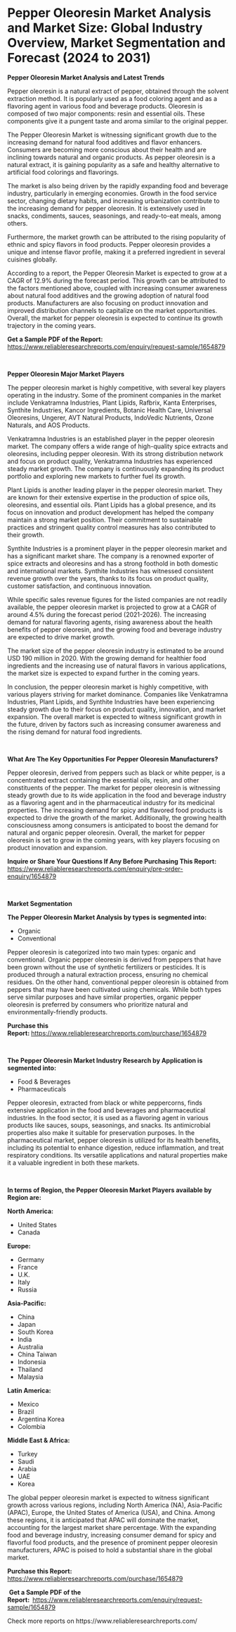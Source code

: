 <p><h1>Pepper Oleoresin Market Analysis and Market Size: Global Industry Overview, Market Segmentation and Forecast (2024 to 2031)</h1></p><p><strong>Pepper Oleoresin Market Analysis and Latest Trends</strong></p>
<p><p>Pepper oleoresin is a natural extract of pepper, obtained through the solvent extraction method. It is popularly used as a food coloring agent and as a flavoring agent in various food and beverage products. Oleoresin is composed of two major components: resin and essential oils. These components give it a pungent taste and aroma similar to the original pepper.</p><p>The Pepper Oleoresin Market is witnessing significant growth due to the increasing demand for natural food additives and flavor enhancers. Consumers are becoming more conscious about their health and are inclining towards natural and organic products. As pepper oleoresin is a natural extract, it is gaining popularity as a safe and healthy alternative to artificial food colorings and flavorings.</p><p>The market is also being driven by the rapidly expanding food and beverage industry, particularly in emerging economies. Growth in the food service sector, changing dietary habits, and increasing urbanization contribute to the increasing demand for pepper oleoresin. It is extensively used in snacks, condiments, sauces, seasonings, and ready-to-eat meals, among others.</p><p>Furthermore, the market growth can be attributed to the rising popularity of ethnic and spicy flavors in food products. Pepper oleoresin provides a unique and intense flavor profile, making it a preferred ingredient in several cuisines globally.</p><p>According to a report, the Pepper Oleoresin Market is expected to grow at a CAGR of 12.9% during the forecast period. This growth can be attributed to the factors mentioned above, coupled with increasing consumer awareness about natural food additives and the growing adoption of natural food products. Manufacturers are also focusing on product innovation and improved distribution channels to capitalize on the market opportunities. Overall, the market for pepper oleoresin is expected to continue its growth trajectory in the coming years.</p></p>
<p><strong>Get a Sample PDF of the Report:&nbsp;</strong> <a href="https://www.reliableresearchreports.com/enquiry/request-sample/1654879">https://www.reliableresearchreports.com/enquiry/request-sample/1654879</a></p>
<p>&nbsp;</p>
<p><strong>Pepper Oleoresin Major Market Players</strong></p>
<p><p>The pepper oleoresin market is highly competitive, with several key players operating in the industry. Some of the prominent companies in the market include Venkatramna Industries, Plant Lipids, Rafbrix, Kanta Enterprises, Synthite Industries, Kancor Ingredients, Botanic Health Care, Universal Oleoresins, Ungerer, AVT Natural Products, IndoVedic Nutrients, Ozone Naturals, and AOS Products.</p><p>Venkatramna Industries is an established player in the pepper oleoresin market. The company offers a wide range of high-quality spice extracts and oleoresins, including pepper oleoresin. With its strong distribution network and focus on product quality, Venkatramna Industries has experienced steady market growth. The company is continuously expanding its product portfolio and exploring new markets to further fuel its growth.</p><p>Plant Lipids is another leading player in the pepper oleoresin market. They are known for their extensive expertise in the production of spice oils, oleoresins, and essential oils. Plant Lipids has a global presence, and its focus on innovation and product development has helped the company maintain a strong market position. Their commitment to sustainable practices and stringent quality control measures has also contributed to their growth.</p><p>Synthite Industries is a prominent player in the pepper oleoresin market and has a significant market share. The company is a renowned exporter of spice extracts and oleoresins and has a strong foothold in both domestic and international markets. Synthite Industries has witnessed consistent revenue growth over the years, thanks to its focus on product quality, customer satisfaction, and continuous innovation.</p><p>While specific sales revenue figures for the listed companies are not readily available, the pepper oleoresin market is projected to grow at a CAGR of around 4.5% during the forecast period (2021-2026). The increasing demand for natural flavoring agents, rising awareness about the health benefits of pepper oleoresin, and the growing food and beverage industry are expected to drive market growth.</p><p>The market size of the pepper oleoresin industry is estimated to be around USD 190 million in 2020. With the growing demand for healthier food ingredients and the increasing use of natural flavors in various applications, the market size is expected to expand further in the coming years.</p><p>In conclusion, the pepper oleoresin market is highly competitive, with various players striving for market dominance. Companies like Venkatramna Industries, Plant Lipids, and Synthite Industries have been experiencing steady growth due to their focus on product quality, innovation, and market expansion. The overall market is expected to witness significant growth in the future, driven by factors such as increasing consumer awareness and the rising demand for natural food ingredients.</p></p>
<p>&nbsp;</p>
<p><strong>What Are The Key Opportunities For Pepper Oleoresin Manufacturers?</strong></p>
<p><p>Pepper oleoresin, derived from peppers such as black or white pepper, is a concentrated extract containing the essential oils, resin, and other constituents of the pepper. The market for pepper oleoresin is witnessing steady growth due to its wide application in the food and beverage industry as a flavoring agent and in the pharmaceutical industry for its medicinal properties. The increasing demand for spicy and flavored food products is expected to drive the growth of the market. Additionally, the growing health consciousness among consumers is anticipated to boost the demand for natural and organic pepper oleoresin. Overall, the market for pepper oleoresin is set to grow in the coming years, with key players focusing on product innovation and expansion.</p></p>
<p><strong>Inquire or Share Your Questions If Any Before Purchasing This Report:</strong> <a href="https://www.reliableresearchreports.com/enquiry/pre-order-enquiry/1654879">https://www.reliableresearchreports.com/enquiry/pre-order-enquiry/1654879</a></p>
<p>&nbsp;</p>
<p><strong>Market Segmentation</strong></p>
<p><strong>The Pepper Oleoresin Market Analysis by types is segmented into:</strong></p>
<p><ul><li>Organic</li><li>Conventional</li></ul></p>
<p><p>Pepper oleoresin is categorized into two main types: organic and conventional. Organic pepper oleoresin is derived from peppers that have been grown without the use of synthetic fertilizers or pesticides. It is produced through a natural extraction process, ensuring no chemical residues. On the other hand, conventional pepper oleoresin is obtained from peppers that may have been cultivated using chemicals. While both types serve similar purposes and have similar properties, organic pepper oleoresin is preferred by consumers who prioritize natural and environmentally-friendly products.</p></p>
<p><strong>Purchase this Report:&nbsp;</strong><a href="https://www.reliableresearchreports.com/purchase/1654879">https://www.reliableresearchreports.com/purchase/1654879</a></p>
<p>&nbsp;</p>
<p><strong>The Pepper Oleoresin Market Industry Research by Application is segmented into:</strong></p>
<p><ul><li>Food & Beverages</li><li>Pharmaceuticals</li></ul></p>
<p><p>Pepper oleoresin, extracted from black or white peppercorns, finds extensive application in the food and beverages and pharmaceutical industries. In the food sector, it is used as a flavoring agent in various products like sauces, soups, seasonings, and snacks. Its antimicrobial properties also make it suitable for preservation purposes. In the pharmaceutical market, pepper oleoresin is utilized for its health benefits, including its potential to enhance digestion, reduce inflammation, and treat respiratory conditions. Its versatile applications and natural properties make it a valuable ingredient in both these markets.</p></p>
<p>&nbsp;</p>
<p><strong>In terms of Region, the Pepper Oleoresin Market Players available by Region are:</strong></p>
<p>
    <p> <strong> North America: </strong>
        <ul>
            <li>United States</li>
            <li>Canada</li>
        </ul>
        </p> 
    <p> <strong> Europe: </strong>
        <ul>
            <li>Germany</li>
            <li>France</li>
            <li>U.K.</li>
            <li>Italy</li>
            <li>Russia</li>
        </ul>
        </p> 
    <p> <strong> Asia-Pacific: </strong>
        <ul>
            <li>China</li>
            <li>Japan</li>
            <li>South Korea</li>
            <li>India</li>
            <li>Australia</li>
            <li>China Taiwan</li>
            <li>Indonesia</li>
            <li>Thailand</li>
            <li>Malaysia</li>
        </ul>
        </p> 
    <p> <strong> Latin America: </strong>
        <ul>
            <li>Mexico</li>
            <li>Brazil</li>
            <li>Argentina Korea</li>
            <li>Colombia</li>
        </ul>
        </p> 
    <p> <strong> Middle East & Africa: </strong>
        <ul>
            <li>Turkey</li>
            <li>Saudi</li>
            <li>Arabia</li>
            <li>UAE</li>
            <li>Korea</li>
        </ul>
    </p>
    </p>
<p><p>The global pepper oleoresin market is expected to witness significant growth across various regions, including North America (NA), Asia-Pacific (APAC), Europe, the United States of America (USA), and China. Among these regions, it is anticipated that APAC will dominate the market, accounting for the largest market share percentage. With the expanding food and beverage industry, increasing consumer demand for spicy and flavorful food products, and the presence of prominent pepper oleoresin manufacturers, APAC is poised to hold a substantial share in the global market.</p></p>
<p><strong>Purchase this Report: </strong><a href="https://www.reliableresearchreports.com/purchase/1654879">https://www.reliableresearchreports.com/purchase/1654879</a></p>
<p>&nbsp;<strong>Get a Sample PDF of the Report:&nbsp;&nbsp;</strong><a href="https://www.reliableresearchreports.com/enquiry/request-sample/1654879">https://www.reliableresearchreports.com/enquiry/request-sample/1654879</a></p>
<p><strong></strong></p>
<p>Check more reports on https://www.reliableresearchreports.com/</p>